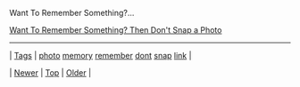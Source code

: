 <!--
title: Want To Remember Something? Then Don&apos;t Snap a Photo
date: 2020-06-28T15:27:00.200Z
tags: photo, memory, remember, dont, snap, link
-->


Want To Remember Something?...

[Want To Remember Something? Then Don't Snap a Photo](http://fastcompany.com/3023316/leadership-now/want-to-remember-something-then-dont-snap-a-photo)

<!--BOTTOM-POST-NAVIGATION-->
---

| [Tags](tags.md) | [photo](tag-photo.md) [memory](tag-memory.md) [remember](tag-remember.md) [dont](tag-dont.md) [snap](tag-snap.md) [link](tag-link.md) |

| [Newer](70312639439.md) | [Top](index.md) | [Older](70386050929.md) |